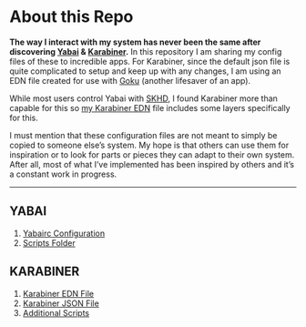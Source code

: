 # About this Repo
**The way I interact with my system has never been the same after discovering [Yabai](https://github.com/koekeishiya/yabai) & [Karabiner](https://github.com/pqrs-org/Karabiner-Elements).** In this repository I am sharing my config files of these to incredible apps. For Karabiner, since the default json file is quite complicated to setup and keep up with any changes, I am using an EDN file created for use with [Goku](https://github.com/yqrashawn/GokuRakuJoudo) (another lifesaver of an app). 

While most users control Yabai with [SKHD](https://github.com/koekeishiya/skhd), I found Karabiner more than capable for this so [my Karabiner EDN](Karabiner/karabiner.edn) file includes some layers specifically for this.

I must mention that these configuration files are not meant to simply be copied to someone else’s system. My hope is that others can use them for inspiration or to look for parts or pieces they can adapt to their own system. After all,  most of what I’ve implemented has been inspired by others and it’s a constant work in progress.

---

## YABAI
1. [Yabairc Configuration](Yabai/yabairc)
2. [Scripts Folder](Yabai/Scripts/)

## KARABINER
1. [Karabiner EDN File](Karabiner/karabiner.edn)
2. [Karabiner JSON File](Karabiner/karabiner.json)
3. [Additional Scripts](Karabiner/Scripts/)